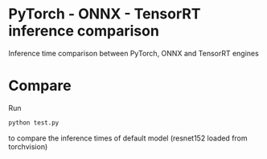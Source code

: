 # PyTorch - ONNX - TensorRT inference comparison
Inference time comparison between PyTorch, ONNX and TensorRT engines

# Compare
Run
```bash
python test.py
```
to compare the inference times of default model (resnet152 loaded from torchvision)